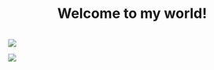 <h1 align="center">Welcome to my world!</h1>

<div style="display: inline_block"><br>
  <img src="https://skills.thijs.gg/icons?i=js,php,nodejs,java,python,mysql,mongodb,express,typescript,linux">
</div>

<p align="center">
<!-- <img src="https://github-readme-stats.vercel.app/api/top-langs/?username=M4rdokBinary&hide_border=true&bg_color=ffffff5f&langs_count=15&hide=jupyter%20notebook,html,c%2B%2B,php,shell,java&title_color=000" align="left"> -->
<img src="https://github-readme-stats.vercel.app/api/top-langs/?username=Mardokdns&hide_border=true&show_icons=true&title_color=ddd&icon_color=ddd&text_color=fff&bg_color=222&langs_count=11&hide=html" align="left">

